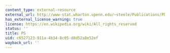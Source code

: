 ```yaml
---
content_type: external-resource
external_url: http://www-stat.wharton.upenn.edu/~steele/Publications/PDF/OMSurvey.ps
has_external_license_warning: true
license: https://en.wikipedia.org/wiki/All_rights_reserved
status: ''
title: PS
uid: c6527123-911a-4b34-8c05-d8d52a8e52ef
wayback_url: ''
---
```

